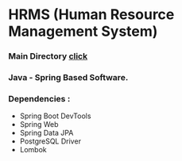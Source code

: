 # HRMS (Human Resource Management System)
### Main Directory <a href="https://github.com/slayerprogrammer/HRMS.Java/tree/master/src/main/java/com/hrms/tolga"> click </a>

### Java - Spring Based Software.
### Dependencies : 
- Spring Boot DevTools
- Spring Web
- Spring Data JPA
- PostgreSQL Driver
- Lombok
